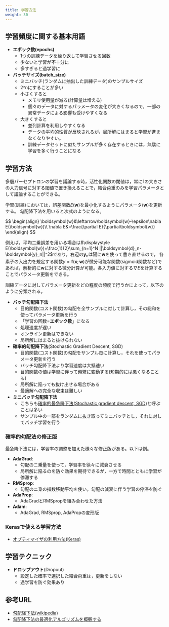 ```yaml
---
title: 学習方法
weight: 30
---
```



## 学習頻度に関する基本用語

- **エポック数(epochs)**
  - 1つの訓練データを繰り返して学習させる回数
  - 少ないと学習が不十分に
  - 多すぎると過学習に
- **バッチサイズ(batch_size)**
  - ミニバッチ(ランダムに抽出した訓練データ)のサンプルサイズ
  - 2^nにすることが多い
  - 小さくすると
    - メモリ使用量が減る(計算量は増える)
    - 個々のデータに対するパラメータの変化が大きくなるので，一部の異常データによる影響も受けやすくなる
  - 大きくすると
    - 並列計算を利用しやすくなる
    - データの平均的性質が反映されるが，局所解にはまると学習が進まなくなりやすい。
    - 訓練データセットに似たサンプルが多く存在するときには，無駄に学習を多く行うことになる

## 学習方法

多層パーセプトロンの学習を議論する時，活性化関数の閾値は，常に1の大きさの入力信号に対する閾値で置き換えることで，結合荷重のみを学習パラメータとして議論することができる。

学習(訓練)においては，誤差関数$E(\boldsymbol{w})$を最小化するようにパラメータ($\boldsymbol{w}$)を更新する。
勾配降下法を用いると次式のようになる。

<div>
$$
\begin{align}
\boldsymbol{w}&\leftarrow\boldsymbol{w}-\epsilon\nabla E(\boldsymbol{w})\\
\nabla E&=\frac{\partial E}{\partial\boldsymbol{w}}
\end{align}
$$
</div>


例えば，平均二乗誤差を用いる場合は$\displaystyle E(\boldsymbol{w})=\frac{1}{2}\sum_{n=1}^N ||\boldsymbol{d}_n-\boldsymbol{y}_n||^2$であり，右辺の$\boldsymbol{y}_n$は陽に$\boldsymbol{w}$を使って書き直せるので， 各素子の入出力を規定する関数$y=\boldsymbol{f}(\boldsymbol{x};\boldsymbol{w})$が微分可能な関数(sigmoid関数など)であれば，解析的に$\boldsymbol{w}$に対する微分計算が可能。各入力値に対する$\nabla E$を計算することでパラメータ更新をできる。


訓練データに対してパラメータ更新をどの程度の頻度で行うかによって，以下のように分類される。

- **バッチ勾配降下法**
  - 目的関数(コスト関数)の勾配を全サンプルに対して計算し，その総和を使ってパラメータ更新を行う
  - 「学習の回数=**エポック数**」になる
  - 処理速度が遅い
  - オンライン更新はできない
  - 局所解にはまると抜けられない
- **確率的勾配降下法**(Stochastic Gradient Descent, SGD)
  - 目的関数(コスト関数)の勾配をサンプル毎に計算し，それを使ってパラメータ更新を行う
  - バッチ勾配降下法より学習速度は大抵速い
  - 目的関数の値は学習に伴って頻繁に変動する(短期的には悪くなることも)
  - 局所解に陥っても抜け出せる場合がある
  - 最適解への完全な収束は難しい
- **ミニバッチ勾配降下法**
  - こちらも[確率的最急降下法(Stochastic gradient descent, SGD)](https://ja.wikipedia.org/wiki/%E7%A2%BA%E7%8E%87%E7%9A%84%E5%8B%BE%E9%85%8D%E9%99%8D%E4%B8%8B%E6%B3%95)と呼ぶことは多い
  - サンプル中の一部をランダムに抜き取ってミニバッチとし，それに対してバッチ学習を行う

### 確率的勾配法の修正版

最急降下法には，学習率の調整を加えた様々な修正版がある。以下は例。

- **AdaGrad**:
  - 勾配のニ乗量を使って，学習率を徐々に減衰させる
  - 局所解に陥るのを防ぐ効果を期待できるが，一方で時間とともに学習が停滞する
- **RMSprop**:
  - 勾配のニ乗の指数移動平均を使い，勾配の減衰に伴う学習の停滞を防ぐ
- **AdaProp**:
  - AdaGradとRMSpropを組み合わせた方法
- **Adam**:
  - AdaGrad, RMSprop, AdaPropの変形版

### Kerasで使える学習方法

- [オプティマイザの利用方法(Keras)](https://keras.io/ja/optimizers/)

## 学習テクニック

- **ドロップアウト**(Dropout)
  - 設定した確率で選択した結合荷重は，更新をしない
  - 過学習を防ぐ効果あり

## 参考URL

- [勾配降下法(wikipedia)](https://ja.wikipedia.org/wiki/%E7%A2%BA%E7%8E%87%E7%9A%84%E5%8B%BE%E9%85%8D%E9%99%8D%E4%B8%8B%E6%B3%95)
- [勾配降下法の最適化アルゴリズムを概観する](http://postd.cc/optimizing-gradient-descent/#gradientdescentvariants)
